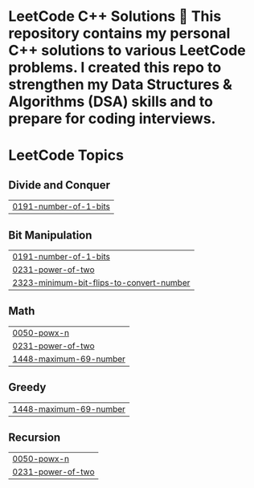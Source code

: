 # LeetCode C++ Solutions 🚀  This repository contains my personal **C++ solutions** to various **LeetCode** problems.   I created this repo to strengthen my **Data Structures & Algorithms (DSA)** skills and to prepare for **coding interviews**.

<!---LeetCode Topics Start-->
# LeetCode Topics
## Divide and Conquer
|  |
| ------- |
| [0191-number-of-1-bits](https://github.com/adarshsingh-1/leetcode-with-cpp/tree/master/0191-number-of-1-bits) |
## Bit Manipulation
|  |
| ------- |
| [0191-number-of-1-bits](https://github.com/adarshsingh-1/leetcode-with-cpp/tree/master/0191-number-of-1-bits) |
| [0231-power-of-two](https://github.com/adarshsingh-1/leetcode-with-cpp/tree/master/0231-power-of-two) |
| [2323-minimum-bit-flips-to-convert-number](https://github.com/adarshsingh-1/leetcode-with-cpp/tree/master/2323-minimum-bit-flips-to-convert-number) |
## Math
|  |
| ------- |
| [0050-powx-n](https://github.com/adarshsingh-1/leetcode-with-cpp/tree/master/0050-powx-n) |
| [0231-power-of-two](https://github.com/adarshsingh-1/leetcode-with-cpp/tree/master/0231-power-of-two) |
| [1448-maximum-69-number](https://github.com/adarshsingh-1/leetcode-with-cpp/tree/master/1448-maximum-69-number) |
## Greedy
|  |
| ------- |
| [1448-maximum-69-number](https://github.com/adarshsingh-1/leetcode-with-cpp/tree/master/1448-maximum-69-number) |
## Recursion
|  |
| ------- |
| [0050-powx-n](https://github.com/adarshsingh-1/leetcode-with-cpp/tree/master/0050-powx-n) |
| [0231-power-of-two](https://github.com/adarshsingh-1/leetcode-with-cpp/tree/master/0231-power-of-two) |
<!---LeetCode Topics End-->
